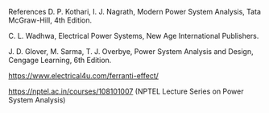References
D. P. Kothari, I. J. Nagrath, Modern Power System Analysis, Tata McGraw-Hill, 4th Edition.

C. L. Wadhwa, Electrical Power Systems, New Age International Publishers.

J. D. Glover, M. Sarma, T. J. Overbye, Power System Analysis and Design, Cengage Learning, 6th Edition.

https://www.electrical4u.com/ferranti-effect/

https://nptel.ac.in/courses/108101007 (NPTEL Lecture Series on Power System Analysis)